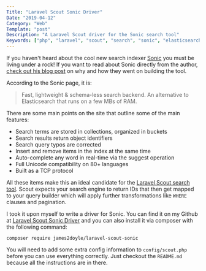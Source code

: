 ```yaml
---
Title: "Laravel Scout Sonic Driver"
Date: "2019-04-12"
Category: "Web"
Template: "post"
Description: "A Laravel Scout driver for the Sonic search tool"
Keywords: ["php", "laravel", "scout", "search", "sonic", "elasticsearch", "rust", "index"]
---
```


If you haven't heard about the cool new search indexer [Sonic](https://github.com/valeriansaliou/sonic) you must be living under a rock! If you want to read about Sonic directly from the author, [check out his blog post](https://journal.valeriansaliou.name/announcing-sonic-a-super-light-alternative-to-elasticsearch/) on why and how they went on building the tool.

According to the Sonic page, it is:

> Fast, lightweight & schema-less search backend. An alternative to Elasticsearch that runs on a few MBs of RAM.

There are some main points on the site that outline some of the main features:

* Search terms are stored in collections, organized in buckets
* Search results return object identifiers
* Search query typos are corrected
* Insert and remove items in the index at the same time
* Auto-complete any word in real-time via the suggest operation
* Full Unicode compatibility on 80+ languages
* Built as a TCP protocol

All these items make this an ideal candidate for the [Laravel Scout search tool](https://laravel.com/docs/5.8/scout). Scout expects your search engine to return IDs that then get mapped to your query builder which will apply further transformations like `WHERE` clauses and pagination.

I took it upon myself to write a driver for Sonic. You can find it on my Github at [Laravel Scout Sonic Driver](https://github.com/james2doyle/laravel-scout-sonic) and you can also install it via composer with the following command:

```
composer require james2doyle/laravel-scout-sonic
```

You will need to add some extra config information to `config/scout.php` before you can use everything correctly. Just checkout the `README.md` because all the instructions are in there.
